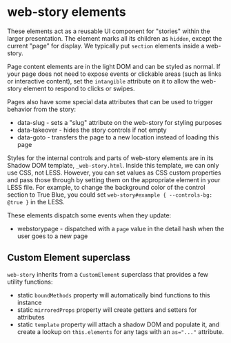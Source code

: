 web-story elements
==================

These elements act as a reusable UI component for "stories" within the larger presentation. The element marks all its children as `hidden`, except the current "page" for display. We typically put `section` elements inside a web-story.

Page content elements are in the light DOM and can be styled as normal. If your page does not need to expose events or clickable areas (such as links or interactive content), set the `intangible` attribute on it to allow the web-story element to respond to clicks or swipes.

Pages also have some special data attributes that can be used to trigger behavior from the story:

* data-slug - sets a "slug" attribute on the web-story for styling purposes
* data-takeover - hides the story controls if not empty
* data-goto - transfers the page to a new location instead of loading this page

Styles for the internal controls and parts of web-story elements are in its Shadow DOM template, `_web-story.html`. Inside this template, we can only use CSS, not LESS. However, you can set values as CSS custom properties and pass those through by setting them on the appropriate element in your LESS file. For example, to change the background color of the control section to True Blue, you could set `web-story#example { --controls-bg: @true }` in the LESS.

These elements dispatch some events when they update:

* webstorypage - dispatched with a `page` value in the detail hash when the user goes to a new page

Custom Element superclass
-------------------------

`web-story` inherits from a `CustomElement` superclass that provides a few utility functions:

* static `boundMethods` property will automatically bind functions to this instance
* static `mirroredProps` property will create getters and setters for attributes
* static `template` property will attach a shadow DOM and populate it, and create a lookup on `this.elements` for any tags with an `as="..."` attribute.

